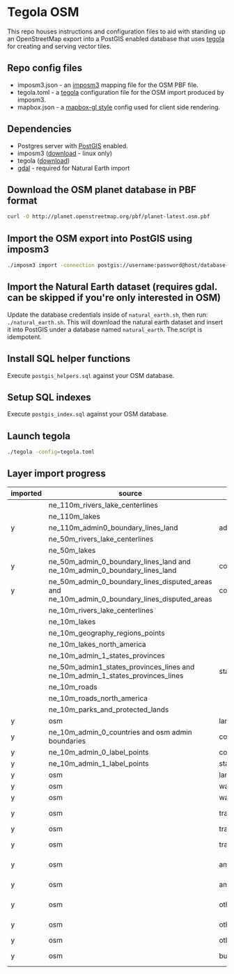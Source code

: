 # Tegola OSM

This repo houses instructions and configuration files to aid with standing up an OpenStreetMap export into a PostGIS enabled database that uses [tegola](https://github.com/terranodo/tegola) for creating and serving vector tiles.

## Repo config files

- imposm3.json - an [imposm3](https://github.com/omniscale/imposm3) mapping file for the OSM PBF file.
- tegola.toml - a [tegola](https://github.com/terranodo/tegola) configuration file for the OSM import produced by imposm3.
- mapbox.json - a [mapbox-gl style](https://www.mapbox.com/mapbox-gl-js/style-spec/) config used for client side rendering.

## Dependencies

- Postgres server with [PostGIS](http://www.postgis.net) enabled.
- imposm3 ([download](https://imposm.org/static/rel/) - linux only)
- tegola ([download](https://github.com/terranodo/tegola/releases))
- [gdal](http://www.gdal.org/) - required for Natural Earth import

## Download the OSM planet database in PBF format

```bash
curl -O http://planet.openstreetmap.org/pbf/planet-latest.osm.pbf
```

## Import the OSM export into PostGIS using imposm3

```bash
./imposm3 import -connection postgis://username:password@host/database-name -mapping imposm3.json -read /path/to/osm/planet-latest.osm.pbf -write
```

## Import the Natural Earth dataset (requires gdal. can be skipped if you're only interested in OSM)
Update the database credentials inside of `natural_earth.sh`, then run: `./natural_earth.sh`. This will download the natural earth dataset and insert it into PostGIS under a database named `natural_earth`. The script is idempotent.

## Install SQL helper functions
Execute `postgis_helpers.sql` against your OSM database.

## Setup SQL indexes
Execute `postgis_index.sql` against your OSM database.

## Launch tegola 

```bash
./tegola -config=tegola.toml
```

## Layer import progress
| imported  | source                                       | table/layer                   | zoom  |
|---|----------------------------------------------|-------------------------------|-------|
|   | ne_110m_rivers_lake_centerlines              |                               		| 0-2   |
|   | ne_110m_lakes                                |                               		| 0-2   |
| y | ne_110m_admin0_boundary_lines_land           | admin_lines                  		| 0-2   |
|   | ne_50m_rivers_lake_centerlines               |                               		| 3-4   |
|   | ne_50m_lakes                                 |                               		| 3-4   |
| y | ne_50m_admin_0_boundary_lines_land and ne_10m_admin_0_boundary_lines_land           | country_lines                		| 3-6   |
| y | ne_50m_admin_0_boundary_lines_disputed_areas and ne_10m_admin_0_boundary_lines_disputed_areas | country_lines_disputed 		| 3-6   |
|   | ne_10m_rivers_lake_centerlines               |                               		| 5-6   |
|   | ne_10m_lakes                                 |                               		| 5-6   |
|   | ne_10m_geography_regions_points              |                               		| 5-6   |
|   | ne_10m_lakes_north_america                   |                               		| 5-6   |
|   | ne_10m_admin_1_states_provinces              |                               | 5-6   |
|   | ne_50m_admin1_states_provinces_lines and ne_10m_admin_1_states_provinces_lines        | state_lines                   | 3-20  |
|   | ne_10m_roads                                 |                               | 5-6   |
|   | ne_10m_roads_north_america                   |                               | 5-6   |
|   | ne_10m_parks_and_protected_lands             |                               | 5-6   |
| y | osm                                          | land                          | 0-20   |
| y | ne_10m_admin_0_countries and osm admin boundaries                 | country_polygons           | 3-20   |
| y | ne_10m_admin_0_label_points                  | country_label_points          | 3-20   |
| y | ne_10m_admin_1_label_points                  | state_label_points            | 5-20  |
| y | osm                                          | landuse_areas                 | 3-20 |
| y | osm                                          | water_lines                   | 8-20 |
| y | osm                                          | water_areas                   | 3-20 |
| y | osm                                          | transport_points              | 14-20 |
| y | osm                                          | transport_lines               | 4-20  |
| y | osm                                          | transport_areas               | 12-20 |
| y | osm                                          | amenity_points                | 14-20 |
| y | osm                                          | amenity_areas                 | 14-20 |
| y | osm                                          | other_points                  | 14-20 |
| y | osm                                          | other_lines                   | 14-20 |
| y | osm                                          | other_areas                   | 6-20 |
| y | osm                                          | buildings                     | 14-20 |
